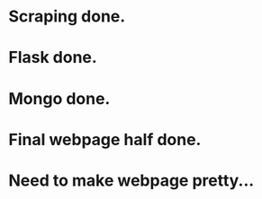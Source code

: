 # Scraping done.
# Flask done.
# Mongo done.
# Final webpage half done.
# Need to make webpage pretty...
